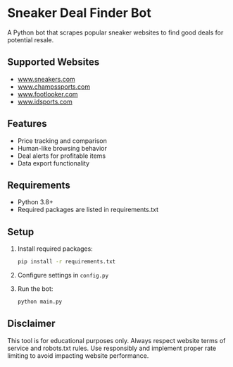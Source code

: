 # Sneaker Deal Finder Bot

A Python bot that scrapes popular sneaker websites to find good deals for potential resale.

## Supported Websites

- www.sneakers.com
- www.champssports.com
- www.footlooker.com
- www.idsports.com

## Features

- Price tracking and comparison
- Human-like browsing behavior
- Deal alerts for profitable items
- Data export functionality

## Requirements

- Python 3.8+
- Required packages are listed in requirements.txt

## Setup

1. Install required packages:

   ```bash
   pip install -r requirements.txt
   ```

2. Configure settings in `config.py`

3. Run the bot:

   ```bash
   python main.py
   ```

## Disclaimer

This tool is for educational purposes only. Always respect website terms of service and robots.txt rules. Use responsibly and implement proper rate limiting to avoid impacting website performance.
